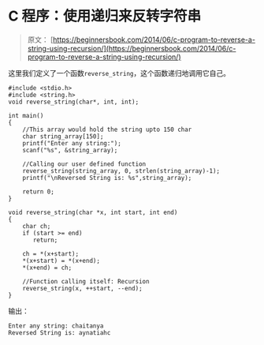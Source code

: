 # C 程序：使用递归来反转字符串

> 原文： [https://beginnersbook.com/2014/06/c-program-to-reverse-a-string-using-recursion/](https://beginnersbook.com/2014/06/c-program-to-reverse-a-string-using-recursion/)

这里我们定义了一个函数`reverse_string`，这个函数递归地调用它自己。

```
#include <stdio.h>
#include <string.h>
void reverse_string(char*, int, int);

int main()
{
    //This array would hold the string upto 150 char
    char string_array[150];
    printf("Enter any string:");
    scanf("%s", &string_array);

    //Calling our user defined function
    reverse_string(string_array, 0, strlen(string_array)-1);
    printf("\nReversed String is: %s",string_array);

    return 0;
}

void reverse_string(char *x, int start, int end)
{
    char ch;
    if (start >= end)
       return;

    ch = *(x+start);
    *(x+start) = *(x+end);
    *(x+end) = ch;

    //Function calling itself: Recursion
    reverse_string(x, ++start, --end);
}
```

输出：

```
Enter any string: chaitanya
Reversed String is: aynatiahc
```